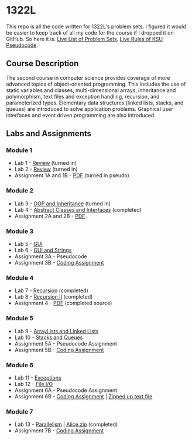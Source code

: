 # 1322L
This repo is all the code written for 1322L's problem sets. I figured it would be easier to keep track of all my code for the course if I dropped it on GitHub. So here it is. [Live List of Problem Sets](https://ccse.kennesaw.edu/fye/1322_labs_assignments.php). [Live Rules of KSU Pseudocode](https://ccse.kennesaw.edu/fye/pseudocode/pseudocodeguide.php).
## Course Description
The second course in computer science provides coverage of more advanced topics of object-oriented programming. This includes the use of static variables and classes, multi-dimensional arrays, inheritance and polymorphism, text files and exception handling, recursion, and parameterized types. Elementary data structures (linked lists, stacks, and queues) are introduced to solve application problems. Graphical user interfaces and event driven programming are also introduced.
## Labs and Assignments
### Module 1
* Lab 1 - [Review](https://ccse.kennesaw.edu/fye/docs/1322/labs/m1/fa20/CSE1322%20CS%20Lab%201%20-%20Review.docx) (turned in)
* Lab 2 - [Review](https://ccse.kennesaw.edu/fye/docs/1322/labs/m1/fa20/CSE1322%20CS%20Lab%202%20-%20Review_SP20.docx) (turned in)
* Assignment 1A and 1B - [PDF](https://ccse.kennesaw.edu/fye/docs/1322/labs/m1/fa20/CSE1322L%20Module1%20Assignment1_SP20.pdf) (turned in pseudo)
### Module 2
* Lab 3 - [OOP and Inheritance](https://ccse.kennesaw.edu/fye/docs/1322/labs/m2/Spring%202020%20-%20CSE1322%20Lab%203%20-%20OOP%20and%20Inheritance.docx) (turned in)
* Lab 4 - [Abstract Classes and Interfaces](https://ccse.kennesaw.edu/fye/docs/1322/labs/m2/CSE%201322%20Lab%202B%20-%20Abstract%20Classes%20and%20Interfaces.docx) (completed)
* Assignment 2A and 2B - [PDF](https://ccse.kennesaw.edu/fye/docs/1322/labs/m2/CSE%201322%20Module%202%20-%20Assignment%202.pdf)
### Module 3
* Lab 5 - [GUI](https://ccse.kennesaw.edu/fye/docs/1322/labs/m3/cs/CSE1322%20CS%20Lab%203A%20-%20GUI%20.docx)
* Lab 6 - [GUI and Strings](https://ccse.kennesaw.edu/fye/docs/1322/labs/m3/cs/CSE1322%20CS%20Lab%203B%20-%20Strings%20and%20GUI.docx)
* Assignment 3A - Pseudocode
* Assignment 3B - [Coding Assignment](https://ccse.kennesaw.edu/fye/docs/1322/labs/m3/java/CSE%201322%20Module%203B%20Coding%20Assignment.docx)
### Module 4
* Lab 7 - [Recursion](https://ccse.kennesaw.edu/fye/docs/1322/labs/m4/CSE1322%20Lab%204A%20-%20Recursion.docx) (completed)
* Lab 8 - [Recursion II](https://ccse.kennesaw.edu/fye/docs/1322/labs/m4/CSE1322%20Lab%204B%20-%20Recursion.docx) (completed)
* Assignment 4 - [PDF](https://ccse.kennesaw.edu/fye/docs/1322/labs/m4/CSE%201322%20Module%204%20-%20Assignment_v2.pdf) (completed source)
### Module 5
* Lab 9 - [ArrayLists and Linked Lists](https://ccse.kennesaw.edu/fye/docs/1322/labs/m5/CSE1322%20Java%20Lab%205A%20-%20ArrayList%20and%20LinkedList.docx)
* Lab 10 - [Stacks and Queues](https://ccse.kennesaw.edu/fye/docs/1322/labs/m5/CSE1322%20Java%20Lab%205B%20-%20Stacks%20and%20Queues.docx)
* Assignment 5A - Pseudocode Assignment
* Assignment 5B - [Coding Assignment](https://ccse.kennesaw.edu/fye/docs/1322/labs/m5/CSE%201322%20Module%205B-%20Coding%20Assignment.docx)
### Module 6
* Lab 11 - [Exceptions](https://ccse.kennesaw.edu/fye/docs/1322/labs/m6/CSE1322%20Java%20Lab%206A%20-%20Exceptions.docx)
* Lab 12 - [File I/O](https://ccse.kennesaw.edu/fye/docs/1322/labs/m6/CSE1322%20Java%20Lab%206B%20-%20File%20IO.docx)
* Assignment 6A - Pseudocode Assignment
* Assignment 6B - [Coding Assignment](https://ccse.kennesaw.edu/fye/docs/1322/labs/m6/CSE%201322%20Module%206B%20-%20Coding%20Assignment.docx) | [Zipped up text file](https://ccse.kennesaw.edu/fye/docs/1322/labs/m6/textfile.txt.zip)
### Module 7
* Lab 13 - [Parallelism](https://ccse.kennesaw.edu/fye/docs/1322/labs/m7/CSE1322%20Lab%207B%20-%20Parallelism.docx) | [Alice.zip](https://ccse.kennesaw.edu/fye/docs/1322/labs/m7/alice.txt.zip) (completed)
* Assignment 7B - [Coding Assignment](https://ccse.kennesaw.edu/fye/docs/1322/labs/m7/CSE%201322%20Module%207B%20-%20Coding%20Assignment.docx)

